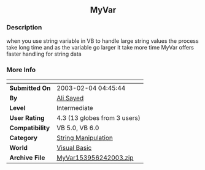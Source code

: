 ﻿<div align="center">

## MyVar


</div>

### Description

when you use string variable in VB to handle large string values the process take long time and as the variable go larger it take more time MyVar offers faster handling for string data
 
### More Info
 


<span>             |<span>
---                |---
**Submitted On**   |2003-02-04 04:45:44
**By**             |[Ali Sayed](https://github.com/Planet-Source-Code/PSCIndex/blob/master/ByAuthor/ali-sayed.md)
**Level**          |Intermediate
**User Rating**    |4.3 (13 globes from 3 users)
**Compatibility**  |VB 5\.0, VB 6\.0
**Category**       |[String Manipulation](https://github.com/Planet-Source-Code/PSCIndex/blob/master/ByCategory/string-manipulation__1-5.md)
**World**          |[Visual Basic](https://github.com/Planet-Source-Code/PSCIndex/blob/master/ByWorld/visual-basic.md)
**Archive File**   |[MyVar153956242003\.zip](https://github.com/Planet-Source-Code/ali-sayed-myvar__1-42964/archive/master.zip)








